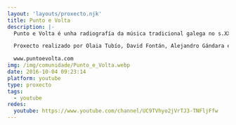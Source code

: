 ```yaml
---
layout: 'layouts/proxecto.njk'
title: Punto e Volta
description: |-
  Punto e Volta é unha radiografía da música tradicional galega no s.XXI. Quen a toca, quen a baila e como se transmite, atendendo a cuestións como a perspectiva de xénero ou a función social que cumpre. Para isto, realizamos entrevistas a informantes, mestras e alumnas, e tamén recollemos as súas músicas e bailes.

  Proxecto realizado por Olaia Tubío, David Fontán, Alejandro Gándara e Raquel Pérez.

  www.puntoevolta.com
img: /img/comunidade/Punto_e_Volta.webp
date: 2016-10-04 09:23:14
platform: youtube
type: proxecto
tags:
  - youtube
redes:
  youtube: https://www.youtube.com/channel/UC9TVhyo2jVrTJ3-TNFljFfw
---
```

